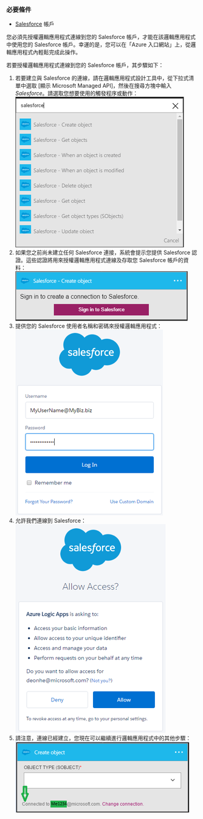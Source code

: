 ### 必要條件
* [Salesforce](https://salesforce.com) 帳戶

您必須先授權邏輯應用程式連線到您的 Salesforce 帳戶，才能在該邏輯應用程式中使用您的 Salesforce 帳戶。幸運的是，您可以在「Azure 入口網站」上，從邏輯應用程式內輕鬆完成此操作。

若要授權邏輯應用程式連線到您的 Salesforce 帳戶，其步驟如下：

1. 若要建立與 Salesforce 的連線，請在邏輯應用程式設計工具中，從下拉式清單中選取 [顯示 Microsoft Managed API]，然後在搜尋方塊中輸入 *Salesforce*。請選取您想要使用的觸發程序或動作：  
   ![Salesforce 連線圖像 1](./media/connectors-create-api-salesforce/salesforce-1.png)  
2. 如果您之前尚未建立任何 Salesforce 連接，系統會提示您提供 Salesforce 認證。這些認證將用來授權邏輯應用程式連線及存取您 Salesforce 帳戶的資料：  
   ![Salesforce 連線圖像 2](./media/connectors-create-api-salesforce/salesforce-2.png)  
3. 提供您的 Salesforce 使用者名稱和密碼來授權邏輯應用程式：  
   ![Salesforce 連線圖像 3](./media/connectors-create-api-salesforce/salesforce-3.png)  
4. 允許我們連線到 Salesforce：  
   ![Salesforce 連線圖像 4](./media/connectors-create-api-salesforce/salesforce-4.png)  
5. 請注意，連線已經建立，您現在可以繼續進行邏輯應用程式中的其他步驟：  
   ![Salesforce 連線圖像 5](./media/connectors-create-api-salesforce/salesforce-5.png)  

<!---HONumber=AcomDC_0727_2016-->
